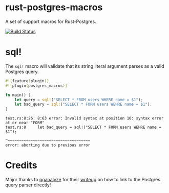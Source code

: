 rust-postgres-macros
====================

A set of support macros for Rust-Postgres.

[![Build Status](https://travis-ci.org/sfackler/rust-postgres-macros.svg?branch=master)](https://travis-ci.org/sfackler/rust-postgres-macros)

sql!
====

The `sql!` macro will validate that its string literal argument parses as a
valid Postgres query.

```rust
#![feature(plugin)]
#![plugin(postgres_macros)]

fn main() {
    let query = sql!("SELECT * FROM users WHERE name = $1");
    let bad_query = sql!("SELECT * FORM users WEHRE name = $1");
}
```

```
test.rs:8:26: 8:63 error: Invalid syntax at position 10: syntax error at or near "FORM"
test.rs:8     let bad_query = sql!("SELECT * FORM users WEHRE name = $1");
                                   ^~~~~~~~~~~~~~~~~~~~~~~~~~~~~~~~~~~~~
error: aborting due to previous error
```

Credits
=======

Major thanks to [pganalyze](http://pganalyze.com) for their
[writeup](https://pganalyze.com/blog/parse-postgresql-queries-in-ruby.html) on
how to link to the Postgres query parser directly!
